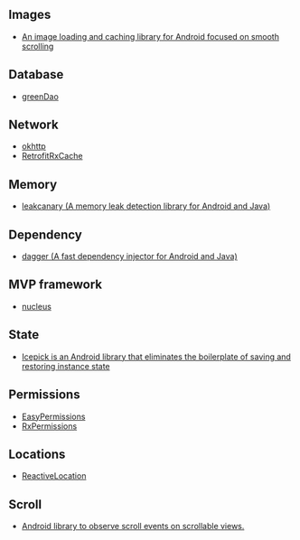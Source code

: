 Images
---
- [An image loading and caching library for Android focused on smooth scrolling](https://github.com/bumptech/glide)

Database
---
- [greenDao](https://github.com/greenrobot/greenDAO)

Network
---
- [okhttp](http://square.github.io/okhttp/)
- [RetrofitRxCache](https://github.com/cpoopc/RetrofitRxCache)

Memory
---
- [leakcanary (A memory leak detection library for Android and Java) ](https://github.com/square/leakcanary)

Dependency
---
- [dagger (A fast dependency injector for Android and Java) ](http://square.github.io/dagger/)

MVP framework
---
- [nucleus](https://github.com/konmik/nucleus.git)

State
---
- [Icepick is an Android library that eliminates the boilerplate of saving and restoring instance state](https://github.com/frankiesardo/icepick.git)

Permissions
---
- [EasyPermissions ](https://github.com/googlesamples/easypermissions)
- [RxPermissions](https://github.com/tbruyelle/RxPermissions)

Locations
---
- [ReactiveLocation](https://github.com/mcharmas/Android-ReactiveLocation)

Scroll
---
- [Android library to observe scroll events on scrollable views.](https://github.com/ksoichiro/Android-ObservableScrollView)
